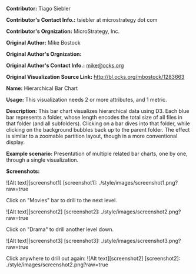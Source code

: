 **Contributor:** Tiago Siebler

**Contributor's Contact Info.:** tsiebler at microstrategy dot com

**Contributor's Orgnization:** MicroStrategy, Inc.

**Original Author:** Mike Bostock

**Original Author's Orgnization:** 

**Original Author's Contact Info.:** mike@ocks.org

**Original Visualization Source Link:** http://bl.ocks.org/mbostock/1283663

**Name:** Hierarchical Bar Chart

**Usage:** This visualization needs 2 or more attributes, and 1 metric.

**Description:** This bar chart visualizes hierarchical data using D3. Each blue bar represents a folder, whose length encodes the total size of all files in that folder (and all subfolders). Clicking on a bar dives into that folder, while clicking on the background bubbles back up to the parent folder. The effect is similar to a zoomable partition layout, though in a more conventional display.

**Example scenario:** Presentation of multiple related bar charts, one by one, through a single visualization.

**Screenshots:**

![Alt text][screenshot1]
[screenshot1]: ./style/images/screenshot1.png?raw=true

Click on "Movies" bar to drill to the next level.

![Alt text][screenshot2]
[screenshot2]: ./style/images/screenshot2.png?raw=true

Click on "Drama" to drill another level down.

![Alt text][screenshot3]
[screenshot3]: ./style/images/screenshot3.png?raw=true

Click anywhere to drill out again:
![Alt text][screenshot2]
[screenshot2]: ./style/images/screenshot2.png?raw=true